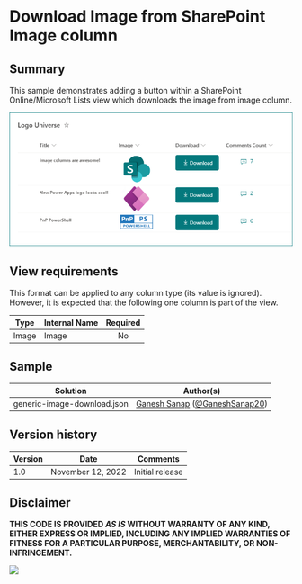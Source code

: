 # Download Image from SharePoint Image column

## Summary

This sample demonstrates adding a button within a SharePoint Online/Microsoft Lists view which downloads the image from image column.

![screenshot of the sample output](./assets/screenshot.png)

## View requirements

This format can be applied to any column type (its value is ignored). However, it is expected that the following one column is part of the view.

|Type  |Internal Name |Required|
|------|--------------|:------:|
|Image |Image         |No      |

## Sample

Solution|Author(s)
--------|---------
generic-image-download.json | [Ganesh Sanap](https://github.com/ganesh-sanap) ([@GaneshSanap20](https://twitter.com/GaneshSanap20))

## Version history

Version |Date          |Comments
--------|--------------|--------------------------------
1.0     |November 12, 2022 |Initial release

## Disclaimer

**THIS CODE IS PROVIDED *AS IS* WITHOUT WARRANTY OF ANY KIND, EITHER EXPRESS OR IMPLIED, INCLUDING ANY IMPLIED WARRANTIES OF FITNESS FOR A PARTICULAR PURPOSE, MERCHANTABILITY, OR NON-INFRINGEMENT.**

<img src="https://pnptelemetry.azurewebsites.net/list-formatting/column-samples/generic-image-download" />
